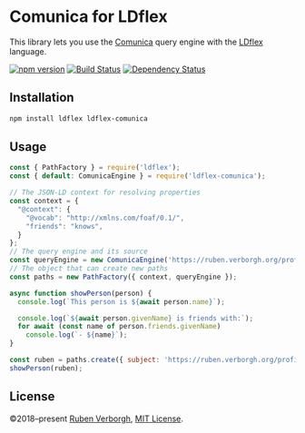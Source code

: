 # Comunica for LDflex
This library lets you use
the [Comunica](https://github.com/comunica/comunica/) query engine
with the [LDflex](https://github.com/RubenVerborgh/LDflex) language.

[![npm version](https://img.shields.io/npm/v/ldflex-comunica.svg)](https://www.npmjs.com/package/ldflex-comunica)
[![Build Status](https://travis-ci.org/RubenVerborgh/LDflex-Comunica.svg?branch=master)](https://travis-ci.org/RubenVerborgh/LDflex-Comunica)
[![Dependency Status](https://david-dm.org/RubenVerborgh/LDflex-Comunica.svg)](https://david-dm.org/RubenVerborgh/LDflex-Comunica)

## Installation
```bash
npm install ldflex ldflex-comunica
```

## Usage
```JavaScript
const { PathFactory } = require('ldflex');
const { default: ComunicaEngine } = require('ldflex-comunica');

// The JSON-LD context for resolving properties
const context = {
  "@context": {
    "@vocab": "http://xmlns.com/foaf/0.1/",
    "friends": "knows",
  }
};
// The query engine and its source
const queryEngine = new ComunicaEngine('https://ruben.verborgh.org/profile/');
// The object that can create new paths
const paths = new PathFactory({ context, queryEngine });

async function showPerson(person) {
  console.log(`This person is ${await person.name}`);

  console.log(`${await person.givenName} is friends with:`);
  for await (const name of person.friends.givenName)
    console.log(`- ${name}`);
}

const ruben = paths.create({ subject: 'https://ruben.verborgh.org/profile/#me' });
showPerson(ruben);
```

## License
©2018–present [Ruben Verborgh](https://ruben.verborgh.org/),
[MIT License](https://github.com/RubenVerborgh/LDflex-Comunica/blob/master/LICENSE.md).
